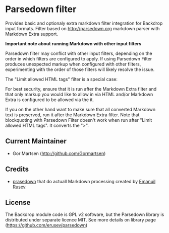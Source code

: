 # Parsedown filter

Provides basic and optionaly extra markdown filter integration for Backdrop input formats. 
Filter based on http://parsedown.org markdown parser with Markdown Extra support.

**Important note about running Markdown with other input filters**

Parsedown filter may conflict with other input filters, depending on the order
in which filters are configured to apply. If using Parsedown Filter produces
unexpected markup when configured with other filters, experimenting with
the order of those filters will likely resolve the issue.

The "Limit allowed HTML tags" filter is a special case:

For best security, ensure that it is run after the Markdown Extra filter
and that only markup you would like to allow in via HTML and/or Markdown
Extra is configured to be allowed via the it.

If you on the other hand want to make sure that all converted Markdown
text is preserved, run it after the Markdown Extra filter. Note that
blockquoting with Parsedown Filter doesn't work when run after "Limit allowed
HTML tags". It converts the ">".

Current Maintainer
------------------

- Gor Martsen (http://github.com/Gormartsen)

Credits
-------
- [prasedown](https://github.com/erusev/parsedown) that do actuall Markdown processing created by [Emanuil Rusev](https://github.com/erusev)


License
-------

The Backdrop module code is GPL v2 software, but the Parsedown library is distributed under separate licence MIT.
See more details on library page (https://github.com/erusev/parsedown)
